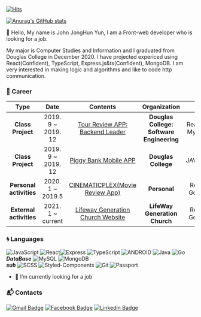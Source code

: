 

[![Hits](https://hits.seeyoufarm.com/api/count/incr/badge.svg?url=https%3A%2F%2Fgithub.com%2Fjohnyun930&count_bg=%23778BE9&title_bg=%238C8C75&icon=javascript.svg&icon_color=%23E7B317&title=hits&edge_flat=false)](https://hits.seeyoufarm.com)

[![Anurag's GitHub stats](https://github-readme-stats.vercel.app/api?username=johnyun930)](https://github.com/anuraghazra/github-readme-stats)

👋 Hello, My name is John JongHun Yun, I am a Front-web developer who is looking for a job.

My major is Computer Studies and Information and I graduated from Douglas College in December 2020. I have projected expericed using React(Confident), TypeScript, Express.js&ts(Confident), MongoDB. I am very interested in making logic and algorithms and like to code http communication.

### :purple_heart: Career

| **Type** | **Date** | **Contents** | **Organization** | **Stack** |
|:--------:|:--------:|:--------:|:--------:|:--------:|
| **Class Project** | 2019. 9 ~ 2019. 12 | [Tour Review APP: Backend Leader](https://github.com/johnyun930/Tour-Review-Web-App "github link" )| **Douglas College: Software Engineering** |React, Express,  MySql, Node.js|
| **Class Project** | 2019. 9 ~ 2019. 12 | [Piggy Bank Mobile APP](https://github.com/johnyun930/PiggyBank-Android-Project- "github link") | **Douglas College** |  JAVA&&Android|
| **Personal activities** | 2020. 1 ~ 2019.5 | [CINEMATICPLEX(Movie Review App)](https://github.com/johnyun930/CinematicPlex "github link") | **Personal** |React, SCSS, Go, MongoDB |
| **External activities** | 2021. 1 ~ current | [Lifeway Generation Church Website](https://lifewaygen.ga "Welcome to Lifeway Generation Church")  | **LifeWay Generation Church** |React, SCSS, Go, MongoDB 


### :cyclone: Languages
![JavaScript](https://img.shields.io/badge/JS-%E2%98%85%E2%98%85%E2%98%85%E2%98%85%E2%98%86-0696D7?style=plastic&logo=JavaScript&logoColor=white) ![React](https://img.shields.io/badge/React-%E2%98%85%E2%98%85%E2%98%85%E2%98%86%E2%98%86-0696D7?style=plastic&logo=React&logoColor=white)![Express](https://img.shields.io/badge/Express-%E2%98%85%E2%98%85%E2%98%85%E2%98%86%E2%98%86-0696D7?style=plastic&logo=Express&logoColor=white) ![TypeScript](https://img.shields.io/badge/TS-%E2%98%85%E2%98%85%E2%98%85%E2%98%86%E2%98%86-0696D7?style=plastic&logo=TypeScript&logoColor=white) 
![ANDROID](https://img.shields.io/badge/JAVA%20&%20ANDROID-%E2%98%85%E2%98%85%E2%98%85%E2%98%86%E2%98%86-3DDC84?style=plastic&logo=android&logoColor=white)  ![Java](https://img.shields.io/badge/JAVA-%E2%98%85%E2%98%85%E2%98%85%E2%98%85%E2%98%86-red?style=plastic&logo=Java&logoColor=white) ![Go](https://img.shields.io/badge/Go-%E2%98%85%E2%98%85%E2%98%86%E2%98%86%E2%98%86-blue?style=plastic&logo=Go&logoColor=white)  
***DataBase***
![MySQL](https://img.shields.io/badge/MySQL-%E2%98%85%E2%98%85%E2%98%85%E2%98%85%E2%98%86-blue?style=plastic&logo=MySQL&logoColor=white)  ![MongoDB](https://img.shields.io/badge/MongoDB-%E2%98%85%E2%98%85%E2%98%85%E2%98%85%E2%98%86-Green?style=plastic&logo=MongoDB&logoColor=white)  
***sub***
![SCSS](https://img.shields.io/badge/-SCSS-pink?style=plastic&logo=SAss&logoColor=white) ![Styled-Components](https://img.shields.io/badge/Styled_Components-blue?style=plastic&logo=StyledL&logoColor=white) ![Git](https://img.shields.io/badge/Git-blue?style=plastic&logo=git&logoColor=white)
![Passport](https://img.shields.io/badge/Passport.JS-lightgrey?style=plastic&logo=passport&logoColor=white)
- 🔭 I’m currently looking for a job

### :mailbox_with_mail: Contacts
[![Gmail Badge](https://img.shields.io/badge/Gmail-d14836?style=flat-square&logo=Gmail&logoColor=white&link=mailto:johnyun930@gmail.com)](mailto:johnyun930@gmail.com) [![Facebook Badge](https://img.shields.io/badge/facebook-1877f2?style=flat-square&logo=facebook&logoColor=white&link=https://www.facebook.com/johnyun930)](https://www.facebook.com/johnyun930) [![Linkedin Badge](https://img.shields.io/badge/-LinkedIn-blue?style=flat-square&logo=Linkedin&logoColor=white&link=https://www.linkedin.com/in//jonghunyun)](https://www.linkedin.com/in//jonghunyun)

